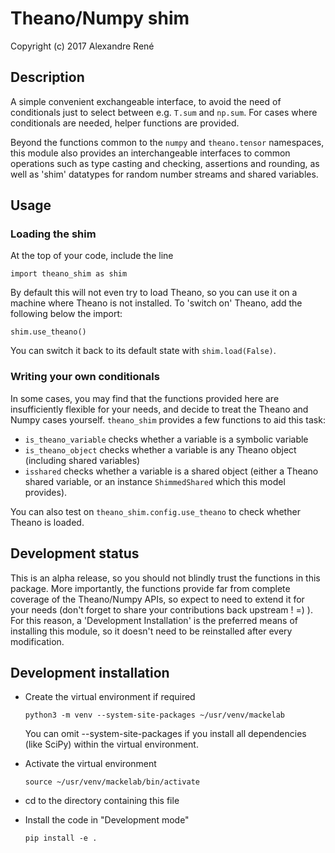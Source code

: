 # Theano/Numpy shim

Copyright (c) 2017 Alexandre René

## Description
A simple convenient exchangeable interface, to avoid the need of
conditionals just to select between e.g. `T.sum` and `np.sum`.
For cases where conditionals are needed, helper functions are provided.

Beyond the functions common to the `numpy` and `theano.tensor` namespaces,
this module also provides an interchangeable interfaces to common operations
such as type casting and checking, assertions and rounding, as well
as 'shim' datatypes for random number streams and shared variables.

## Usage

### Loading the shim
At the top of your code, include the line

    import theano_shim as shim
    
By default this will not even try to load Theano, so you can use it on
a machine where Theano is not installed.
To 'switch on' Theano, add the following below the import:

    shim.use_theano()
    
You can switch it back to its default state with `shim.load(False)`.

### Writing your own conditionals
In some cases, you may find that the functions provided here are
insufficiently flexible for your needs, and decide to treat the
Theano and Numpy cases yourself. `theano_shim` provides a few functions
to aid this task:

- `is_theano_variable` checks whether a variable is a symbolic variable
- `is_theano_object` checks whether a variable is any Theano object 
   (including shared variables)
- `isshared` checks whether a variable is a shared object (either a Theano
   shared variable, or an instance `ShimmedShared` which this model provides).
   
You can also test on `theano_shim.config.use_theano` to check whether Theano
is loaded.

## Development status
This is an alpha release, so you should not blindly trust
the functions in this package.
More importantly, the functions provide far from complete
coverage of the Theano/Numpy APIs, so expect to need
to extend it for your needs (don't forget to share your
contributions back upstream ! =) ). For this reason, a
'Development Installation' is the preferred means of
installing this module, so it doesn't need to be reinstalled
after every modification.


## Development installation

- Create the virtual environment if required

      python3 -m venv --system-site-packages ~/usr/venv/mackelab

  You can omit --system-site-packages if you install all dependencies (like
  SciPy) within the virtual environment.


- Activate the virtual environment

      source ~/usr/venv/mackelab/bin/activate


- cd to the directory containing this file


- Install the code in "Development mode"

      pip install -e .

